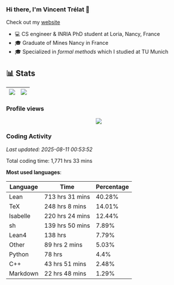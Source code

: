 ### Hi there, I'm Vincent Trélat 👋

Check out my [website](https://vtrelat.github.io)

-   💻 CS engineer & INRIA PhD student at Loria, Nancy, France
-   🎓 Graduate of Mines Nancy in France
-   🎓 Specialized in _formal methods_ which I studied at TU Munich

## 📊 **Stats**

| <img align="center" src="https://readme-stats.clckblog.space/api?username=VTrelat&show_icons=true&include_all_commits=true&theme=tokyonight&hide_border=true" /> | <img align="center" src="https://readme-stats.clckblog.space/api/top-langs/?username=VTrelat&layout=compact&theme=tokyonight&hide_border=true" /> |
| ---------------------------------------------------------------------------------------------------------------------------------------------------------------- | ------------------------------------------------------------------------------------------------------------------------------------------------- |

### Profile views

<p align="center">
 <img src="https://profile-counter.glitch.me/VTrelat/count.svg" />
</p>

<!--automations-->
### Coding Activity
_Last updated: 2025-08-11 00:53:52_

Total coding time: 1,771 hrs 33 mins

**Most used languages**:

| Language | Time | Percentage |
| ------------- | ------------- | ------------- |
| Lean | 713 hrs 31 mins | 40.28% |
| TeX | 248 hrs 8 mins | 14.01% |
| Isabelle | 220 hrs 24 mins | 12.44% |
| sh | 139 hrs 50 mins | 7.89% |
| Lean4 | 138 hrs | 7.79% |
| Other | 89 hrs 2 mins | 5.03% |
| Python | 78 hrs | 4.4% |
| C++ | 43 hrs 51 mins | 2.48% |
| Markdown | 22 hrs 48 mins | 1.29% |

